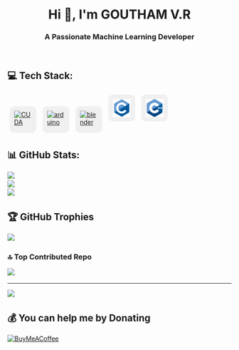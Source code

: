 <h1 align="center">Hi 👋, I'm GOUTHAM V.R</h1>
<h3 align="center">A Passionate Machine Learning Developer</h3>

<p align="left"> <a href="https://twitter.com/" target="blank"><img src="https://img.shields.io/twitter/follow/?logo=twitter&style=for-the-badge" alt="" /></a> </p>

## 💻 Tech Stack:
<p align="left">
    <a href="https://developer.nvidia.com/cuda-zone" style="display: inline-flex; align-items: center; justify-content: center; width: 60px; height: 60px; background-color: #f0f0f0; border-radius: 10px; margin: 5px;">
        <img src="https://img.icons8.com/?size=100&id=yqf95864UzeQ&format=png&color=000000" alt="CUDA" width="40" height="40"/>
    </a>
    <a href="https://www.arduino.cc/" target="_blank" rel="noreferrer" style="display: inline-flex; align-items: center; justify-content: center; width: 60px; height: 60px; background-color: #f0f0f0; border-radius: 10px; margin: 5px;">
        <img src="https://cdn.worldvectorlogo.com/logos/arduino-1.svg" alt="arduino" width="40" height="40"/>
    </a>
    <a href="https://www.blender.org/" target="_blank" rel="noreferrer" style="display: inline-flex; align-items: center; justify-content: center; width: 60px; height: 60px; background-color: #f0f0f0; border-radius: 10px; margin: 5px;">
        <img src="https://download.blender.org/branding/community/blender_community_badge_white.svg" alt="blender" width="40" height="40"/>
    </a>
    <a href="https://www.cprogramming.com/" target="_blank" rel="noreferrer" style="display: inline-flex; align-items: center; justify-content: center; width: 60px; height: 60px; background-color: #f0f0f0; border-radius: 10px; margin: 5px;">
        <img src="https://raw.githubusercontent.com/devicons/devicon/master/icons/c/c-original.svg" alt="c" width="40" height="40"/>
    </a>
    <a href="https://www.w3schools.com/cpp/" target="_blank" rel="noreferrer" style="display: inline-flex; align-items: center; justify-content: center; width: 60px; height: 60px; background-color: #f0f0f0; border-radius: 10px; margin: 5px;">
        <img src="https://raw.githubusercontent.com/devicons/devicon/master/icons/cplusplus/cplusplus-original.svg" alt="cplusplus" width="40" height="40"/>
    </a></p>


## 📊 GitHub Stats:
![](https://github-readme-stats.vercel.app/api?username=Goutham-VR&theme=dark&hide_border=false&include_all_commits=false&count_private=false)<br/>
![](https://github-readme-streak-stats.herokuapp.com/?user=Goutham-VR&theme=dark&hide_border=false)<br/>
![](https://github-readme-stats.vercel.app/api/top-langs/?username=Goutham-VR&theme=dark&hide_border=false&include_all_commits=false&count_private=false&layout=compact)

## 🏆 GitHub Trophies
![](https://github-profile-trophy.vercel.app/?username=Goutham-VR&theme=synthwave&no-frame=true&no-bg=true&margin-w=4)

### 🔝 Top Contributed Repo
![](https://github-contributor-stats.vercel.app/api?username=Goutham-VR&limit=5&theme=shadow_green&combine_all_yearly_contributions=true)

---
[![](https://visitcount.itsvg.in/api?id=Goutham-VR&icon=2&color=3)](https://visitcount.itsvg.in)

## 💰 You can help me by Donating
[![BuyMeACoffee](https://img.shields.io/badge/Buy%20Me%20a%20Coffee-ffdd00?style=for-the-badge&logo=buy-me-a-coffee&logoColor=black)](https://buymeacoffee.com/Goutham-VR) 
